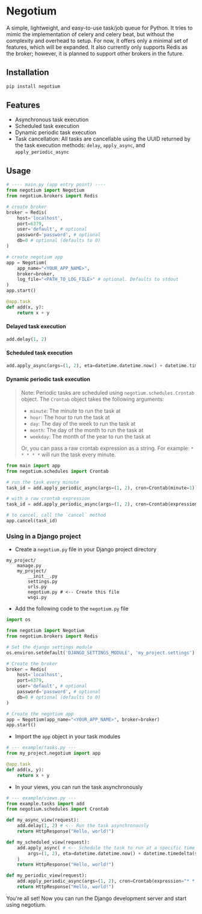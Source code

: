 # Negotium

A simple, lightweight, and easy-to-use task/job queue for Python. It tries to mimic the implementation of celery and celery beat, but without the complexity and overhead to setup. For now, it offers only a minimal set of features, which will be expanded. It also currently only supports Redis as the broker; however, it is planned to support other brokers in the future.

## Installation

```bash
pip install negotium
```

## Features

- Asynchronous task execution
- Scheduled task execution
- Dynamic periodic task execution
- Task cancellation: All tasks are cancellable using the UUID returned by the task execution methods: `delay`, `apply_async`, and `apply_periodic_async`

## Usage

```python
# ---- main.py (app entry point) ----
from negotium import Negotium
from negotium.brokers import Redis

# create broker
broker = Redis(
    host='localhost',
    port=6379,
    user='default', # optional
    password='password', # optional
    db=0 # optional (defaults to 0)
)

# create negotium app
app = Negotium(
    app_name="<YOUR_APP_NAME>", 
    broker=broker,
    log_file="<PATH_TO_LOG_FILE>" # optional. Defaults to stdout
)
app.start()

@app.task
def add(x, y):
    return x + y
```

#### Delayed task execution

```python
add.delay(1, 2)
```

#### Scheduled task execution

```python
add.apply_async(args=(1, 2), eta=datetime.datetime.now() + datetime.timedelta(seconds=10))
```

#### Dynamic periodic task execution

> Note: Periodic tasks are scheduled using `negotium.schedules.Crontab` object. The `Crontab` object takes the following arguments:
> - `minute`: The minute to run the task at
> - `hour`: The hour to run the task at
> - `day`: The day of the week to run the task at
> - `month`: The day of the month to run the task at
> - `weekday`: The month of the year to run the task at
> 
> Or, you can pass a raw crontab expression as a string. For example: `* * * * *` will run the task every minute.


```python
from main import app
from negotium.schedules import Crontab

# run the task every minute
task_id = add.apply_periodic_async(args=(1, 2), cron=Crontab(minute=1))

# with a raw crontab expression
task_id = add.apply_periodic_async(args=(1, 2), cron=Crontab(expression="* * * * *"))

# to cancel, call the `cancel` method
app.cancel(task_id)
```

### Using in a Django project

- Create a `negotium.py` file in your Django project directory
```
my_project/
    manage.py
    my_project/
        __init__.py
        settings.py
        urls.py
        negotium.py # <-- Create this file
        wsgi.py
```

- Add the following code to the `negotium.py` file
```python
import os

from negotium import Negotium
from negotium.brokers import Redis

# Set the django settings module
os.environ.setdefault('DJANGO_SETTINGS_MODULE', 'my_project.settings')

# Create the broker
broker = Redis(
    host='localhost',
    port=6379,
    user='default', # optional
    password='password', # optional
    db=0 # optional (defaults to 0)
)

# Create the negotium app
app = Negotium(app_name="<YOUR_APP_NAME>", broker=broker)
app.start()
```

- Import the `app` object in your task modules
```python
# --- example/tasks.py ---
from my_project.negotium import app

@app.task
def add(x, y):
    return x + y
```

- In your views, you can run the task asynchronously
```python
# --- example/views.py ---
from example.tasks import add
from negotium.schedules import Crontab

def my_async_view(request):
    add.delay(1, 2) # <-- Run the task asynchronously
    return HttpResponse("Hello, world!")

def my_scheduled_view(request):
    add.apply_async( # <-- Schedule the task to run at a specific time
        args=(1, 2), eta=datetime.datetime.now() + datetime.timedelta(seconds=10)
    )
    return HttpResponse("Hello, world!")

def my_periodic_view(request):
    add.apply_periodic_async(args=(1, 2), cron=Crontab(expression="* * * * *"))
    return HttpResponse("Hello, world!")
```

You're all set! Now you can run the Django development server and start using negotium.
